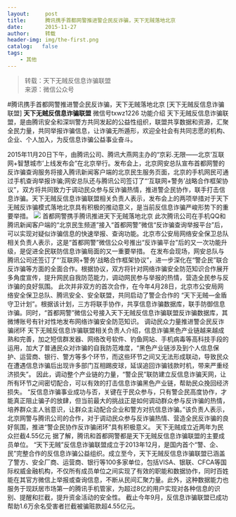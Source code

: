 ```yaml
---
layout:     post
title:      腾讯携手首都网警推进警企民反诈骗，天下无贼落地北京
date:       2015-11-27
author:     转载
header-img: img/the-first.png
catalog:   false
tags:
    - 其他
---
```


<blockquote><p>转载：天下无贼反信息诈骗联盟<br>
来源：微信公众号</p></blockquote>

#腾讯携手首都网警推进警企民反诈骗，天下无贼落地北京
[天下无贼反信息诈骗联盟]
**天下无贼反信息诈骗联盟**
微信号txwz1226
功能介绍
天下无贼反信息诈骗联盟，是由腾讯安全和深圳警方共同发起的公益性组织，联盟共享数据和资源，汇聚全民力量，共同举报诈骗信息，让诈骗无所遁形，欢迎全社会有共同志愿的机构、企业、个人加入，为反信息诈骗公益事业奋斗。

2015年11月20日下午，由腾讯公司、腾讯大燕网主办的“京彩.无限——北京‘互联网+智慧城市’上线发布会”在北京举行。发布会上，北京网安总队宣布首都网警的反诈骗查询服务将接入腾讯新闻客户端的北京民生服务页面，北京的手机网民可通过手机查询举报诈骗;网安总队还与腾讯公司签订了“‘互联网+警务’战略合作框架协议”，双方将共同致力于调动民众参与反诈骗热情，推进警企民协作，联手打击信息诈骗。天下无贼反信息诈骗联盟相关负责人表示，发布会上的两项举措对于天下无贼反诈骗模式落地北京具有积极的推动意义，是当前反信息诈骗严峻形势下的重要举措。
![]({{site.baseurl}}/postimg/3Frx8wcpibSvmUxliaadzKLmBGFoFc7uibRA6EvMdEuEa9QDNuQic8sffmibcj4JGchnTTT8qQBMRsANHGsYBJeg1VQ.jpeg)
首都网警携手腾讯推进天下无贼落地北京
此次腾讯公司在手机QQ和腾讯新闻客户端的“北京民生频道”接入“首都网警”微信“反诈骗查询举报平台”后，可以实现对疑似诈骗信息的快速举报、查询功能。北京市公安局网络安全保卫总队相关负责人表示，这是“首都网警”微信公众号推出“反诈骗平台”后的又一次功能升级，是促进全民联防信息诈骗局面的又一重要举措。
在发布会现场，网安总队与腾讯公司还签订了“‘互联网+警务’战略合作框架协议”，进一步深化在“警企民”联合反诈骗等方面的全面合作。根据协议，双方将针对网络诈骗安全防范知识合作展开多角度宣传，提升网民自我防范能力，调动网民参与举报的热情，营造全民参与反诈骗的良好氛围。
此次并非双方的首次合作，在今年4月28日，北京市公安局网络安全保卫总队、腾讯安全、安全联盟，共同启动了警企合作的
“天下无贼—金盾守卫计划”。根据该计划，三方将联手协作，共享信息诈骗数据库，联手防御信息诈骗。同时，“首都网警”微信公号接入天下无贼反信息诈骗联盟反诈骗数据库，其微博账号有针对性地发布网络诈骗安全防范知识。
调动民众力量推进警企民反诈骗闭环
天下无贼反信息诈骗联盟相关负责人介绍，信息诈骗黑色产业链越来越成熟和完善，加之短信群发器、网络改号软件、钓鱼网站、手机病毒等高科技手段的运用，加大了普通民众对诈骗的自我防范难度，“黑色产业链涉及到个人信息保护、运营商、银行、警方等多个环节，而这些环节之间又无法形成联动，导致民众在遭遇信息诈骗后出现许多部门互相踢皮球，延误追回诈骗钱款时机，带来严重经济损失”。
因此，调动整个产业链的力量，“警企民”联防建立反信息诈骗天网，让所有环节之间密切配合，可以有效的打击信息诈骗黑色产业链，帮助民众挽回经济损失。
“反信息诈骗事业成功与否，关键在于民众参与，只有警企民高度协作，才能真正阻止骗子的放肆，但当前最大的挑战正是如何调动群众参与反诈骗的热情，培养群众主人翁意识，让群众主动配合企业和警方对抗信息诈骗。”该负责人表示，北京网警与腾讯公司的合作，对于调动民众参与反诈骗热情、营造全民反诈骗的良好氛围，推进“警企民协作反诈骗闭环”具有积极意义。
天下无贼成立近两年为民众拦截4.55亿元
据了解，腾讯和首都网警都是天下无贼反信息诈骗联盟的主要成员单位。
“天下无贼”反信息诈骗联盟成立于2013年12月，是国内首个“警、企、民”完整合作的反信息诈骗公益组织。成立至今，天下无贼反信息诈骗联盟已涵盖了警方、安全厂商、运营商、银行等100多家单位，包括VISA、银联、CFCA等国际权威金融机构，不仅所有成员单位之间实现了有效的职能和数据协作，同时百姓能在其官方微信上举报或查询信息，不断从民间汇聚力量。此外，这种数据能力也服务于现跃居市场第一的腾讯手机管家，为超过8亿的用户实现对各种信息的识别、提醒和拦截，提升资金活动的安全性。
截止今年9月，反信息诈骗联盟已成功帮助1.6万余名受害者拦截被骗赃款超4.55亿元。
